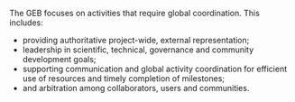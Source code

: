 <div class="alert alert-success text-left trim-p">

The GEB focuses on activities that require global coordination. This includes:
 - providing authoritative project-wide, external representation;
 - leadership in scientific, technical, governance and community development goals;
 - supporting communication and global activity coordination for efficient use of resources and timely completion of milestones;
 - and arbitration among collaborators, users and communities.

</div>
